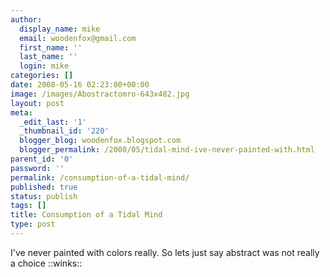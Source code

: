 ```yaml
---
author:
  display_name: mike
  email: woodenfox@gmail.com
  first_name: ''
  last_name: ''
  login: mike
categories: []
date: 2008-05-16 02:23:00+00:00
image: /images/Abostractomro-643x482.jpg
layout: post
meta:
  _edit_last: '1'
  _thumbnail_id: '220'
  blogger_blog: woodenfox.blogspot.com
  blogger_permalink: /2008/05/tidal-mind-ive-never-painted-with.html
parent_id: '0'
password: ''
permalink: /consumption-of-a-tidal-mind/
published: true
status: publish
tags: []
title: Consumption of a Tidal Mind
type: post
---
```


I've never painted with colors really. So lets just say abstract was not
really a choice ::winks::

